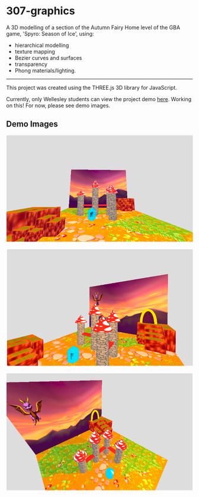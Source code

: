 # 307-graphics

A 3D modelling of a section of the Autumn Fairy Home level of the GBA game, 'Spyro: Season of Ice', using:
- hierarchical modelling 
- texture mapping 
- Bezier curves and surfaces
- transparency
- Phong materials/lighting.
---

This project was created using the THREE.js 3D library for JavaScript. 

Currently, only Wellesley students can view the project demo [here](http://cs.wellesley.edu/~mmubayi/cs307-graphics-project-final/project.html).
Working on this! For now, please see demo images.


## Demo Images
![alt text](https://github.com/mmubayi/307-spyro-graphics/blob/master/sample_pics/full-scene.png "View of full scene")

![alt text](https://github.com/mmubayi/307-spyro-graphics/blob/master/sample_pics/side-view.png "Side view of scene")

![alt text](https://github.com/mmubayi/307-spyro-graphics/blob/master/sample_pics/top-view.png "Top view of scene")
